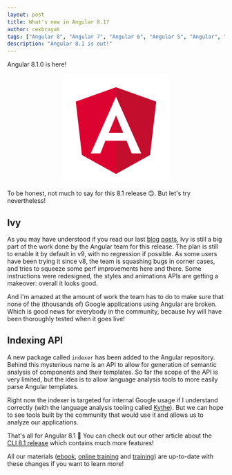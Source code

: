 ```yaml
---
layout: post
title: What's new in Angular 8.1?
author: cexbrayat
tags: ["Angular 8", "Angular 7", "Angular 6", "Angular 5", "Angular", "Angular 2", "Angular 4"]
description: "Angular 8.1 is out!"
---
```


Angular&nbsp;8.1.0 is here!

<p style="text-align: center;">
  <a href="https://github.com/angular/angular/blob/master/CHANGELOG.md#810-2019-07-02">
    <img class="rounded img-fluid" style="max-width: 100%" src="/assets/images/angular.png" alt="Angular logo" />
  </a>
</p>

To be honest, not much to say for this 8.1 release 🙃.
But let's try nevertheless!

## Ivy

As you may have understood if you read our last
[blog](/2019/05/07/what-is-angular-ivy/)
[posts](/2019/05/29/what-is-new-angular-8.0),
Ivy is still a big part of the work done by the Angular team
for this release.
The plan is still to enable it by default in v9,
with no regression if possible.
As some users have been trying it since v8,
the team is squashing bugs in corner cases,
and tries to squeeze some perf improvements here and there.
Some instructions were redesigned,
the styles and animations APIs are getting a makeover:
overall it looks good.

And I'm amazed at the amount of work the team has to do
to make sure that none of the (thousands of) Google applications
using Angular are broken.
Which is good news for everybody in the community,
because Ivy will have been thoroughly tested when it goes live!

## Indexing API

A new package called `indexer` has been added to the Angular repository.
Behind this mysterious name is an API to allow for generation
of semantic analysis of components and their templates.
So far the scope of the API is very limited,
but the idea is to allow language analysis tools
to more easily parse Angular templates.

Right now the indexer is targeted for internal Google usage if I understand correctly
(with the language analysis tooling called [Kythe](https://github.com/kythe/kythe/)).
But we can hope to see tools built by the community
that would use it and allows us to analyze our applications.

That's all for Angular&nbsp;8.1 🙂
You can check out our other article about
the [CLI&nbsp;8.1 release](/2019/07/03/angular-cli-8.1/)
which contains much more features!

All our materials ([ebook](https://books.ninja-squad.com/angular), [online training](https://angular-exercises.ninja-squad.com/) and [training](https://ninja-squad.com/training/angular)) are up-to-date with these changes if you want to learn more!
